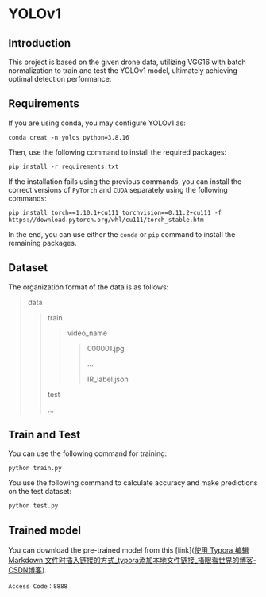 # YOLOv1

## Introduction

This project is based on the given drone data, utilizing VGG16 with batch normalization to train and test the YOLOv1 model, ultimately achieving optimal detection performance.

## Requirements

If you are using conda, you may configure YOLOv1 as:

```
conda creat -n yolos python=3.8.16
```

Then, use the following command to install the required packages:

```
pip install -r requirements.txt
```

If the installation fails using the previous commands, you can install the correct versions of `PyTorch` and `CUDA` separately using the following commands:

```
pip install torch==1.10.1+cu111 torchvision==0.11.2+cu111 -f  https://download.pytorch.org/whl/cu111/torch_stable.htm
```

In the end, you can use either the `conda` or `pip` command to install the remaining packages.

## Dataset

The organization format of the data is as follows:

> data
>
> > train
> >
> > > video_name
> > >
> > > > 000001.jpg
> > > >
> > > > ...
> > > >
> > > > IR_label.json
> >
> > test
> >
> > ...

## Train and Test

You can use the following command for training:

```
python train.py
```

You use the following command to calculate accuracy and make predictions on the test dataset:

```
python test.py
```

## Trained model

You can download the pre-trained model from this [link]([使用 Typora 编辑 Markdown 文件时插入链接的方式_typora添加本地文件链接_捂眼看世界的博客-CSDN博客](https://blog.csdn.net/he_nan/article/details/105850141)).

```
Access Code：8888
```